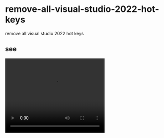# remove-all-visual-studio-2022-hot-keys
remove all visual studio 2022 hot keys

## see

<video width="320" height="240" controls>
  <source src="[video.mov](https://github.com/goldli/remove-all-visual-studio-2022-hot-keys/blob/main/1.mp4)" type="video/mp4">
</video>
